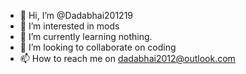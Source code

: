 - 👋 Hi, I’m @Dadabhai201219
- 👀 I’m interested in mods
- 🌱 I’m currently learning nothing.
- 💞️ I’m looking to collaborate on coding
- 📫 How to reach me on dadabhai2012@outlook.com

<!---
Dadabhai201219/Dadabhai201219 is a ✨ special ✨ repository because its `README.md` (this file) appears on your GitHub profile.
You can click the Preview link to take a look at your changes.
--->
